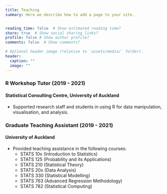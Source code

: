 ```yaml
---
title: Teaching
summary: Here we describe how to add a page to your site.


reading_time: false  # Show estimated reading time?
share: true  # Show social sharing links?
profile: false # Show author profile?
comments: false  # Show comments?

# Optional header image (relative to `assets/media/` folder).
header:
  caption: ""
  image: ""
---
```


### R Workshop Tutor (2019 - 2021)
#### Statistical Consulting Centre, University of Auckland
-  Supported research staff and students in using R for data manipulation, visualisation, and analysis.

### Graduate Teaching Assistant (2019 - 2021)
#### University of Auckland
- Provided teaching assistance in the following courses:
  - STATS 10x (Introduction to Statistics)
  - STATS 125 (Probability and its Applications)
  - STATS 210 (Statistical Theory)
  - STATS 20x (Data Analysis)
  - STATS 330 (Statistical Modelling)
  - STATS 763 (Advanced Regression Methodology)
  - STATS 782 (Statistical Computing)